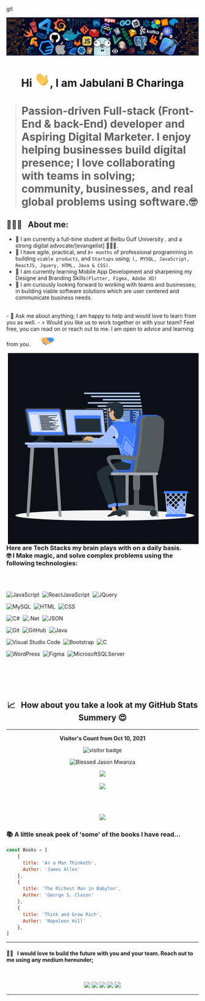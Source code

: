 git<p align="center"><img src="languages-header.png"></p>

<h1 align="center">Hi <img src="wave.gif" width="40px">, I am Jabulani B Charinga </h1>

> # <p align="left">Passion-driven Full-stack (Front-End & back-End) developer and Aspiring Digital Marketer. I enjoy helping businesses build digital presence; I love collaborating with teams in solving; community, businesses, and real global problems using software.🤓</p>

<h2> 👨🏻‍💻 &nbsp; About me:</h2> 

- 🔭 I am currently a full-time student at Beibu Gulf University . and a strong digital advocate/[evangelist] 👨🏻‍💻.
- 🔭 I have agile, practical, and ```8+ months``` of professional programming in building ```viable products```, and ```Startups``` using; ```(, MYSQL, JavaScript, ReactJS, Jquery, HTML, Java & CSS)```.
- 🌱 I am currently learning Mobile App Development and sharpening my Designe and Branding Skills```(Flutter, Figma, Adobe XD)``` 
- 👯 I am curiously looking forward to working with teams and businesses; in building viable software solutions which are user centered and communicate business needs.
<br>
- 💬 Ask me about anything; I am happy to help and would love to learn from you as well.
- > Would you like us to work together or with your team? Feel free, you can read on or reach out to me. I am open to advice and learning from you.
<img src="handshake.gif" width="80px">
<br>

<p><img align="right" src="animation_500_kxa883sd.gif" alt="adam-pw" /></p>

<br>
<h3 color="#05122A" style="font-size=18px">
Here are Tech Stacks my brain plays with on a daily basis. <br>🤓 I Make magic, and solve complex problems using the following technologies:</h3>

<br>

<br>

![JavaScript](https://img.shields.io/badge/-JavaScript-05122A?style=for-the-badge&logo=javascript)&nbsp;
![ReactJavaScript](https://img.shields.io/badge/-ReactJS-05122A?style=for-the-badge&logo=react)&nbsp;
![JQuery](https://img.shields.io/badge/-JQuery-05122A?style=for-the-badge&logo=Jquery)&nbsp;
<br>

![MySQL](https://img.shields.io/badge/-MySQL-05122A?style=for-the-badge&logo=mysql&logoColor=4479A1)&nbsp;
![HTML](https://img.shields.io/badge/-HTML-05122A?style=for-the-badge&logo=HTML5)&nbsp;
![CSS](https://img.shields.io/badge/-CSS-05122A?style=for-the-badge&logo=CSS3&logoColor=1572B6)&nbsp;
<br>

![C#](https://img.shields.io/badge/c%23-05122A?style=for-the-badge&logo=c-sharp&logoColor=white)&nbsp;
![.Net](https://img.shields.io/badge/.NET-05122A?style=for-the-badge&logo=.net&logoColor=white)&nbsp;
![JSON](https://img.shields.io/badge/-JSON-05122A?style=for-the-badge&logo=json&logoColor=000000)&nbsp;
<br>

![Git](https://img.shields.io/badge/-Git-05122A?style=for-the-badge&logo=git)&nbsp;
![GitHub](https://img.shields.io/badge/-GitHub-05122A?style=for-the-badge&logo=github)&nbsp;
![Java](https://img.shields.io/badge/java-05122A?style=for-the-badge&logo=java&logoColor=white)&nbsp;
<br>

![Visual Studio Code](https://img.shields.io/badge/-Visual%20Studio%20Code-05122A?for-the-badge&logo=visual-studio-code&logoColor=007ACC)&nbsp;
![Bootstrap](https://img.shields.io/badge/-Bootstrap-05122A?style=for-the-badge&logo=bootstrap&logoColor=563D7C)&nbsp;
![C](https://img.shields.io/badge/c-05122A?style=for-the-badge&logo=c&logoColor=white)&nbsp;
<br>

![WordPress](https://img.shields.io/badge/-Wordpress-05122A?style=for-the-badge&logo=wordpress&logoColor=563D7C)&nbsp;
![Figma](https://img.shields.io/badge/figma-05122A?style=for-the-badge&logo=figma&logoColor=white)&nbsp;
![MicrosoftSQLServer](https://img.shields.io/badge/Microsoft%20SQL%20Sever-05122A?style=for-the-badge&logo=microsoft%20sql%20server&logoColor=white)&nbsp;

<br>

<br>

<!-- <h2> 👨🏻‍💻 &nbsp; About me:</h2> 

- 🔭 I am currently a full-time student at Beibu Gulf University . and a strong digital advocate/[evangelist] 👨🏻‍💻.
- 🔭 I have agile, practical, and ```8+ months``` of professional programming in building ```viable products```, and ```Startups``` using; ```(, MYSQL, JavaScript, ReactJS, Jquery, HTML, Java & CSS)```.
- 🌱 I am currently learning Mobile App Development and sharpening my Designe and Branding Skills```(Flutter, Figma, Adobe XD)``` 
- 👯 I am curiously looking forward to working with teams and bussinesses; in building viable software solutions which are user centered and communicate bussiness needs.
- 💬 Ask me about anything; I am happy to help and would love to learn from you as well.
- > Would you like us to work together or with your team? Feel free, you can read on or reach out to me. I am open to advice and learning from you.
<img src="handshake.gif" width="80px"> -->
<br>

<br>

<h2 align="center"> 📈  &nbsp; How about you take a look at my GitHub Stats Summery 😍 </h2>
<hr>
<p align="center"><b>Visitor's Count from Oct 10, 2021</b></p>
<p align="center"><img src="https://profile-counter.glitch.me/%7Bjabulani-creator%7D/count.svg" alt="visitor badge"/></p>

<p align="center">
<img height="180em" src="https://github-readme-stats.vercel.app/api/top-langs/?username=jabulani-creator&hide=less,scss,hack&show_icons=true&theme=chartreuse-dark&layout=compact&langs_count=8" alt="Blessed Jason Mwanza" />
</p>

<p align="center" ><img src="https://github-readme-stats.vercel.app/api?username=jabulani-creator&count_private=true&count_public=true&show_icons=true&&theme=chartreuse-dark&include_all_commits=true">
</p> 

<p align="center" ><img src="https://github-readme-streak-stats.herokuapp.com?user=jabulani-creator&theme=chartreuse-dark"></p>
<br>
<p align="center">
  <br>
    <img src="https://activity-graph.herokuapp.com/graph?username=jabulani-creator&theme=chartreuse-dark">
</p>

<h3> 📚 A little sneak peek of 'some' of the books I have read...</h3>


```javascript
const Books = [
    {
      title: 'As a Man Thinketh',
      Auther: 'James Allen'
    },
    {
      title: 'The Richest Man in Babylon',
      Auther: 'George S. Clason'
    },
    {
      title: 'Think and Grow Rich',
      Auther: 'Napoleon Hill'
    },
]
```
<hr>

#### 🤝🏻  &nbsp; I would love to build the future with you and your team. Reach out to me using any medium hereunder;
<br>


<p align="center">
<a href="https://www.linkedin.com/in/JabulaniCharinga/"><img src="https://img.shields.io/badge/JabulaniCharinga-0077B5?style=for-the-badge&logo=Linkedin&logoColor=white"/></a>
<a href="mailto:charingabiggie@gmail.com"><img src="https://img.shields.io/badge/-charingabiggie@gmail.com-D14836?style=for-the-badge&logo=Gmail&logoColor=white"/></a>
<a href="https://twitter.com/JabulaniCharin1"><img src="https://img.shields.io/badge/-Jabulani%20Charinga-1DA1F2?style=for-the-badge&logo=twitter&logoColor=white"/></a>
<a href="https://instagram.com/bigjabulani"><img src="https://img.shields.io/badge/-Jabulani%20Charinga-E4405F?style=for-the-badge&logo=Instagram&logoColor=white"/></a>
<a href="https://facebook.com/jabulani.charinga"><img src="https://img.shields.io/badge/-Jabulani%20B%20Charinga-1877F2?style=for-the-badge&logo=facebook&logoColor=white"/></a>
</p>

---
